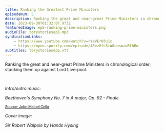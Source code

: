 ```yaml
---
title: Ranking the Greatest Prime Ministers
episodeNum: 5
description: Ranking the great and near-great Prime Ministers in chronological order; stacking them up against Lord Liverpool.
date: 2023-09-30T01:32:07.973Z
featuredImage: ep5-ranking-prime-ministers.png
audioFile: torystoriesep5.mp3
syndicationLinks:
    - https://www.youtube.com/watch?v=rYaVErN3u1c
    - https://open.spotify.com/episode/4Eez8fL8iW0oosmzuRfhRm
subtitles: torystoriesep5.vtt
---
```


Ranking the great and near-great Prime Ministers in chronological order; stacking them up against Lord Liverpool.

<br>

_Intro/outro music:_

_Beethoven's Symphony No. 7 in A major, Op. 92 - Finale._

<sup>[Source: John Michel Cello](https://commons.wikimedia.org/wiki/File:JOHN_MICHEL_CELLO-BEETHOVEN_SYMPHONY_7_Finale.ogg)</sup>

_Cover image:_

_Sir Robert Walpole by Hands Hysing_
